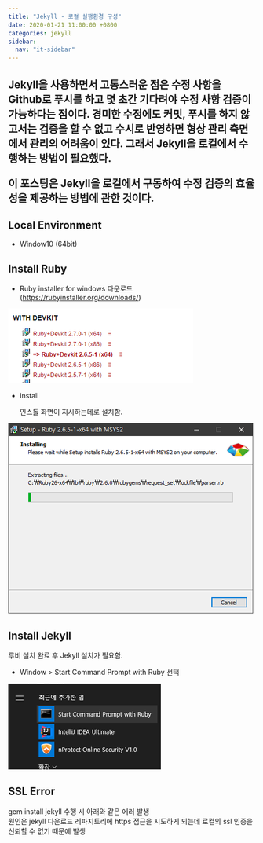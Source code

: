 ```yaml
---
title: "Jekyll - 로컬 실행환경 구성"
date: 2020-01-21 11:00:00 +0800
categories: jekyll
sidebar:
  nav: "it-sidebar"
---
```


Jekyll을 사용하면서 고통스러운 점은 수정 사항을 Github로 푸시를 하고 몇 초간
기다려야 수정 사항 검증이 가능하다는 점이다. 경미한 수정에도 커밋, 푸시를 
하지 않고서는 검증을 할 수 없고 수시로 반영하면 형상 관리 측면에서 
관리의 어려움이 있다. 그래서 Jekyll을 로컬에서 수행하는 방법이 필요했다. <p>
이 포스팅은 Jekyll을 로컬에서 구동하여 수정 검증의 효율성을 제공하는 방법에
관한 것이다. 
---
## Local Environment
- Window10 (64bit)

## Install Ruby
- Ruby installer for windows 다운로드 (https://rubyinstaller.org/downloads/)

![Jekyll](/assets/images/jekyll/jekyll-localsetup001.png)

- install 

  인스톨 화면이 지시하는데로 설치함. <br>

![Jekyll](/assets/images/jekyll/jekyll-localsetup002.png)

## Install Jekyll
루비 설치 완료 후 Jekyll 설치가 필요함. <br>

- Window > Start Command Prompt with Ruby 선택

![jekyll](/assets/images/jekyll/jekyll-localsetup003.png)

## SSL Error
gem install jekyll 수행 시 아래와 같은 에러 발생<br>
원인은 jekyll 다운로드 레파지토리에 https 접근을
시도하게 되는데 로컬의 ssl 인증을 신뢰할 수 없기 때문에 발생








